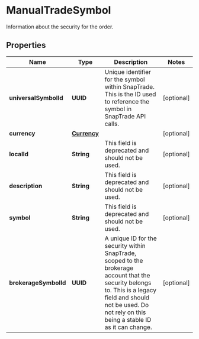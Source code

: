 

# ManualTradeSymbol

Information about the security for the order.

## Properties

| Name | Type | Description | Notes |
|------------ | ------------- | ------------- | -------------|
|**universalSymbolId** | **UUID** | Unique identifier for the symbol within SnapTrade. This is the ID used to reference the symbol in SnapTrade API calls. |  [optional] |
|**currency** | [**Currency**](Currency.md) |  |  [optional] |
|**localId** | **String** | This field is deprecated and should not be used. |  [optional] |
|**description** | **String** | This field is deprecated and should not be used. |  [optional] |
|**symbol** | **String** | This field is deprecated and should not be used. |  [optional] |
|**brokerageSymbolId** | **UUID** | A unique ID for the security within SnapTrade, scoped to the brokerage account that the security belongs to. This is a legacy field and should not be used. Do not rely on this being a stable ID as it can change. |  [optional] |



